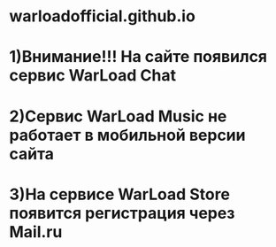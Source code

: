 # warloadofficial.github.io
# 1)Внимание!!! На сайте появился сервис WarLoad Chat
# 2)Сервис WarLoad Music не работает в мобильной версии сайта
# 3)На сервисе WarLoad Store появится регистрация через Mail.ru
